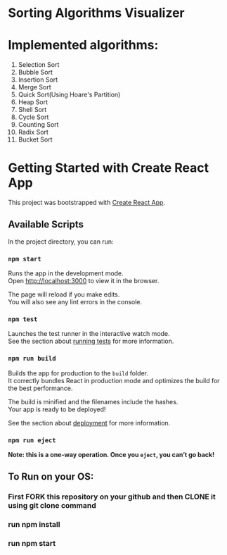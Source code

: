 # Sorting Algorithms Visualizer 
# Implemented algorithms: 
1. Selection Sort
2. Bubble Sort
3. Insertion Sort
4. Merge Sort
5. Quick Sort(Using Hoare's Partition)
6. Heap Sort
7. Shell Sort
8. Cycle Sort
9. Counting Sort
10. Radix Sort
11. Bucket Sort

# Getting Started with Create React App

This project was bootstrapped with [Create React App](https://github.com/facebook/create-react-app).

## Available Scripts

In the project directory, you can run:

### `npm start`

Runs the app in the development mode.\
Open [http://localhost:3000](http://localhost:3000) to view it in the browser.

The page will reload if you make edits.\
You will also see any lint errors in the console.

### `npm test`

Launches the test runner in the interactive watch mode.\
See the section about [running tests](https://facebook.github.io/create-react-app/docs/running-tests) for more information.

### `npm run build`

Builds the app for production to the `build` folder.\
It correctly bundles React in production mode and optimizes the build for the best performance.

The build is minified and the filenames include the hashes.\
Your app is ready to be deployed!

See the section about [deployment](https://facebook.github.io/create-react-app/docs/deployment) for more information.

### `npm run eject`

**Note: this is a one-way operation. Once you `eject`, you can’t go back!**

## To Run on your OS:
### First FORK this repository on your github and then CLONE it using git clone command
### run npm install
### run npm start
